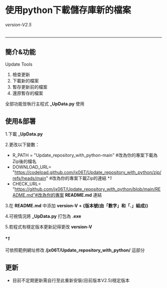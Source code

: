 # 使用python下載儲存庫新的檔案
###### *version-V2.5* 
---
## 簡介&功能
Update Tools

1. 檢查更新
2. 下載新的檔案
3. 暫存更新前的檔案
4. 還原暫存的檔案

全部功能皆執行主程式 **_UpData.py** 使用 

## 使用&部署
1.下載 **_UpData.py**

2.更改以下變數：
- R_PATH = "Update_repository_with_python-main" #改為你的專案下載為Zip後的檔名
- DOWNLOAD_URL= "https://codeload.github.com/jx06T/Update_repository_with_python/zip/refs/heads/main" #改為你的專案下載Zip的連結 **1*
- CHECK_URL= "https://github.com/jx06T/Update_repository_with_python/blob/main/README.md"#改為你的專案 **README.md** 連結

3.在 **README.md** 中添加 **version-V + {版本號(由「數字」和「.」組成)}**

4.可視情況將 **_UpData.py** 打包為 **.exe**

5.若程式有穩定版本更新記得更改 **version-V**
#### **1*
可依照範例網址修改 **/jx06T/Update_repository_with_python/** 這部分
## 更新
- 目前不定期更新需自行至此重新安裝(目前版本V2.5)穩定版本
